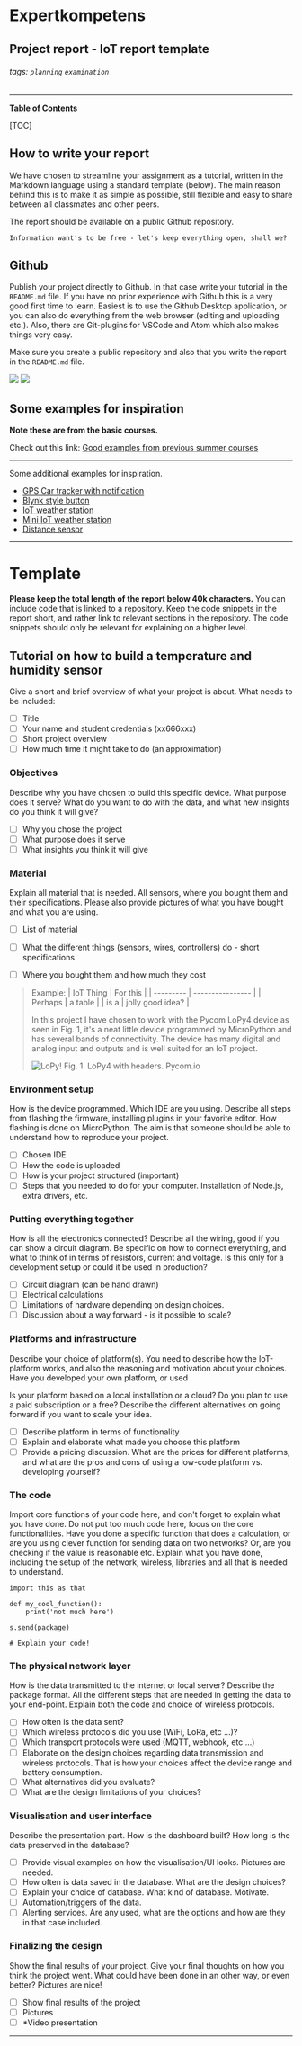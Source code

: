 # Expertkompetens 
## Project report - IoT report template 

###### tags: `planning` `examination`
---
**Table of Contents**


[TOC]

## How to write your report

We have chosen to streamline your assignment as a tutorial, written in the Markdown language using a standard template (below). The main reason behind this is to make it as simple as possible, still flexible and easy to share between all classmates and other peers.

The report should be available on a public Github repository.

```
Information want's to be free - let's keep everything open, shall we?
```

## Github

Publish your project directly to Github. In that case write your tutorial in the `README.md` file. If you have no prior experience with Github this is a very good first time to learn. Easiest is to use the Github Desktop application, or you can also do everything from the web browser (editing and uploading etc.). Also, there are Git-plugins for VSCode and Atom which also makes things very easy.

Make sure you create a public repository and also that you write the report in the `README.md` file.

![](https://i.imgur.com/mp596wk.png)
![](https://i.imgur.com/DwkCnGE.png)


## Some examples for inspiration

**Note these are from the basic courses.**

Check out this link: [Good examples from previous summer courses](https://hackmd.io/@lnu-iot/good-examples)

----

Some additional examples for inspiration.

- [GPS Car tracker with notification](https://www.instructables.com/id/GPS-Car-Tracker-With-SMS-Notification-and-Thingspe/)
- [Blynk style button](https://www.instructables.com/id/Arduino-Tutorial-BLYNK-Style-Button-and-ESP-01-Rel/)
- [IoT weather station](https://www.hackster.io/rijk_meurs/iot-weather-station-4c29c6)
- [Mini IoT weather station](https://www.hackster.io/FunguyPro/how-to-make-an-mini-iot-weather-station-58252d)
- [Distance sensor](https://community.mydevices.com/t/nodemcu-esp8266-hc-sr04/2872)

---

# Template

**Please keep the total length of the report below 40k characters.** You can include code that is linked to a repository. Keep the code snippets in the report short, and rather link to relevant sections in the repository. The code snippets should only be relevant for explaining on a higher level.

## Tutorial on how to build a temperature and humidity sensor

Give a short and brief overview of what your project is about.
What needs to be included:

- [ ] Title
- [ ] Your name and student credentials (xx666xxx)
- [ ] Short project overview
- [ ] How much time it might take to do (an approximation)

### Objectives

Describe why you have chosen to build this specific device. What purpose does it serve? What do you want to do with the data, and what new insights do you think it will give?

- [ ] Why you chose the project
- [ ] What purpose does it serve
- [ ] What insights you think it will give

### Material

Explain all material that is needed. All sensors, where you bought them and their specifications. Please also provide pictures of what you have bought and what you are using.

- [ ] List of material
- [ ] What the different things (sensors, wires, controllers) do - short specifications
- [ ] Where you bought them and how much they cost


> Example:
>| IoT Thing | For this         |
>| --------- | ---------------- |
>| Perhaps   | a table          |
>| is a      | jolly good idea? |
>
>In this project I have chosen to work with the Pycom LoPy4 device as seen in Fig. 1, it's a neat little device programmed by MicroPython and has several bands of connectivity. The device has many digital and analog input and outputs and is well suited for an IoT project.
>
>![LoPy!](https://pycom.io/wp-content/uploads/2018/08/lopySide-1.png)
>Fig. 1. LoPy4 with headers. Pycom.io


### Environment setup

How is the device programmed. Which IDE are you using. Describe all steps from flashing the firmware, installing plugins in your favorite editor. How flashing is done on MicroPython. The aim is that someone should be able to understand how to reproduce your project.

- [ ] Chosen IDE
- [ ] How the code is uploaded
- [ ] How is your project structured (important)
- [ ] Steps that you needed to do for your computer. Installation of Node.js, extra drivers, etc.

### Putting everything together

How is all the electronics connected? Describe all the wiring, good if you can show a circuit diagram. Be specific on how to connect everything, and what to think of in terms of resistors, current and voltage. Is this only for a development setup or could it be used in production?

- [ ] Circuit diagram (can be hand drawn)
- [ ] Electrical calculations
- [ ] Limitations of hardware depending on design choices.
- [ ] Discussion about a way forward - is it possible to scale?

### Platforms and infrastructure

Describe your choice of platform(s). You need to describe how the IoT-platform works, and also the reasoning and motivation about your choices. Have you developed your own platform, or used 

Is your platform based on a local installation or a cloud? Do you plan to use a paid subscription or a free? Describe the different alternatives on going forward if you want to scale your idea.

- [ ] Describe platform in terms of functionality
- [ ] Explain and elaborate what made you choose this platform
- [ ] Provide a pricing discussion. What are the prices for different platforms, and what are the pros and cons of using a low-code platform vs. developing yourself?

### The code

Import core functions of your code here, and don't forget to explain what you have done. Do not put too much code here, focus on the core functionalities. Have you done a specific function that does a calculation, or are you using clever function for sending data on two networks? Or, are you checking if the value is reasonable etc. Explain what you have done, including the setup of the network, wireless, libraries and all that is needed to understand.


```python=
import this as that

def my_cool_function():
    print('not much here')

s.send(package)

# Explain your code!
```

### The physical network layer

How is the data transmitted to the internet or local server? Describe the package format. All the different steps that are needed in getting the data to your end-point. Explain both the code and choice of wireless protocols.

- [ ] How often is the data sent? 
- [ ] Which wireless protocols did you use (WiFi, LoRa, etc ...)?
- [ ] Which transport protocols were used (MQTT, webhook, etc ...)
- [ ] Elaborate on the design choices regarding data transmission and wireless protocols. That is how your choices affect the device range and battery consumption.
- [ ] What alternatives did you evaluate?
- [ ] What are the design limitations of your choices?

### Visualisation and user interface

Describe the presentation part. How is the dashboard built? How long is the data preserved in the database?

- [ ] Provide visual examples on how the visualisation/UI looks. Pictures are needed.
- [ ] How often is data saved in the database. What are the design choices?
- [ ] Explain your choice of database. What kind of database. Motivate.
- [ ] Automation/triggers of the data.
- [ ] Alerting services. Are any used, what are the options and how are they in that case included.

### Finalizing the design

Show the final results of your project. Give your final thoughts on how you think the project went. What could have been done in an other way, or even better? Pictures are nice!

- [ ] Show final results of the project
- [ ] Pictures
- [ ] *Video presentation

---

